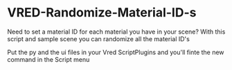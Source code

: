 # VRED-Randomize-Material-ID-s
Need to set a material ID for each material you have in your scene? With this script and sample scene you can randomize all the material ID's

Put the py and the ui files in your Vred ScriptPlugins and you'll finte the new command in the Script menu
